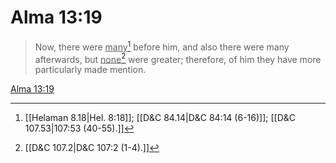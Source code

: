 # Alma 13:19

> Now, there were <u>many</u>[^a] before him, and also there were many afterwards, but <u>none</u>[^b] were greater; therefore, of him they have more particularly made mention.

[Alma 13:19](https://www.churchofjesuschrist.org/study/scriptures/bofm/alma/13?lang=eng&id=p19#p19)


[^a]: [[Helaman 8.18|Hel. 8:18]]; [[D&C 84.14|D&C 84:14 (6-16)]]; [[D&C 107.53|107:53 (40-55).]]
[^b]: [[D&C 107.2|D&C 107:2 (1-4).]]

